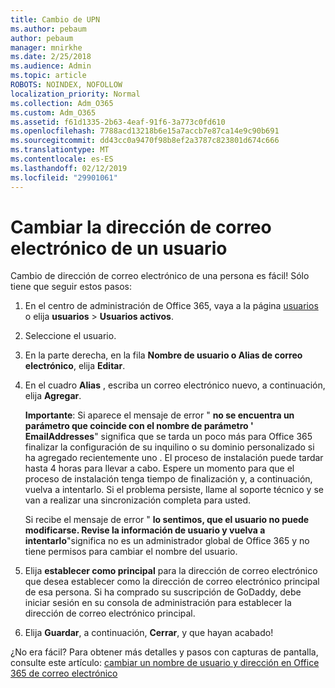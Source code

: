 ```yaml
---
title: Cambio de UPN
ms.author: pebaum
author: pebaum
manager: mnirkhe
ms.date: 2/25/2018
ms.audience: Admin
ms.topic: article
ROBOTS: NOINDEX, NOFOLLOW
localization_priority: Normal
ms.collection: Adm_O365
ms.custom: Adm_O365
ms.assetid: f61d1335-2b63-4eaf-91f6-3a773c0fd610
ms.openlocfilehash: 7788acd13218b6e15a7accb7e87ca14e9c90b691
ms.sourcegitcommit: dd43cc0a9470f98b8ef2a3787c823801d674c666
ms.translationtype: MT
ms.contentlocale: es-ES
ms.lasthandoff: 02/12/2019
ms.locfileid: "29901061"
---
```

# <a name="change-a-users-email-address"></a>Cambiar la dirección de correo electrónico de un usuario

Cambio de dirección de correo electrónico de una persona es fácil! Sólo tiene que seguir estos pasos:
  
1. En el centro de administración de Office 365, vaya a la página [usuarios](https://go.microsoft.com/fwlink/p/?linkid=834822) o elija **usuarios** \> **Usuarios activos**.
    
2. Seleccione el usuario.
    
3. En la parte derecha, en la fila **Nombre de usuario o Alias de correo electrónico**, elija **Editar**.
    
4. En el cuadro **Alias** , escriba un correo electrónico nuevo, a continuación, elija **Agregar**.
    
    **Importante**: Si aparece el mensaje de error " **no se encuentra un parámetro que coincide con el nombre de parámetro ' EmailAddresses**" significa que se tarda un poco más para Office 365 finalizar la configuración de su inquilino o su dominio personalizado si ha agregado recientemente uno . El proceso de instalación puede tardar hasta 4 horas para llevar a cabo. Espere un momento para que el proceso de instalación tenga tiempo de finalización y, a continuación, vuelva a intentarlo. Si el problema persiste, llame al soporte técnico y se van a realizar una sincronización completa para usted.
    
    Si recibe el mensaje de error " **lo sentimos, que el usuario no puede modificarse. Revise la información de usuario y vuelva a intentarlo**"significa no es un administrador global de Office 365 y no tiene permisos para cambiar el nombre del usuario.
    
5. Elija **establecer como principal** para la dirección de correo electrónico que desea establecer como la dirección de correo electrónico principal de esa persona. Si ha comprado su suscripción de GoDaddy, debe iniciar sesión en su consola de administración para establecer la dirección de correo electrónico principal. 
    
6. Elija **Guardar**, a continuación, **Cerrar**, y que hayan acabado!
    
¿No era fácil? Para obtener más detalles y pasos con capturas de pantalla, consulte este artículo: [cambiar un nombre de usuario y dirección en Office 365 de correo electrónico](https://support.office.com/article/Change-a-user-name-and-email-address-in-Office-365-fb5ac074-e203-4e1f-9843-b9d1a3e03297.aspx)
  

